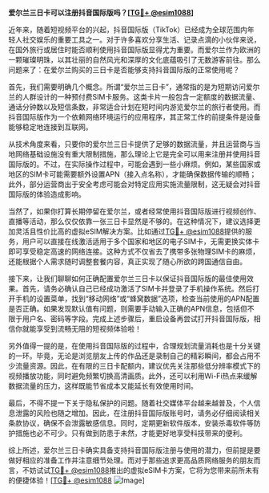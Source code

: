 **爱尔兰三日卡可以注册抖音国际版吗？[[TG💪+ @esim1088](https://t.me/s/esim1088)]**

近年来，随着短视频平台的兴起，抖音国际版（TikTok）已经成为全球范围内年轻人社交娱乐的重要工具之一。对于许多喜欢分享生活、记录点滴的小伙伴来说，在国外旅行或居住时能否顺利使用抖音国际版显得尤为重要。而爱尔兰作为欧洲的一颗璀璨明珠，以其壮丽的自然风光和深厚的文化底蕴吸引了无数游客前往。那么问题来了：在爱尔兰购买的三日卡是否能够支持抖音国际版的正常使用呢？

首先，我们需要明确几个概念。所谓“爱尔兰三日卡”，通常指的是为短期访问爱尔兰的人群设计的一种预付费SIM卡服务。这类卡片一般包含一定额度的数据流量、通话分钟数以及短信条数，非常适合计划在短时间内游览爱尔兰的旅行者使用。而抖音国际版作为一个依赖网络环境运行的应用程序，其正常工作的前提条件是设备能够稳定地连接到互联网。

从技术角度来看，只要你的爱尔兰三日卡提供了足够的数据流量，并且运营商与当地网络基础设施没有重大限制措施，那么理论上它是完全可以用来注册并使用抖音国际版的。不过，在实际操作过程中，可能会遇到一些小麻烦。例如，某些国家或地区的SIM卡可能需要额外设置APN（接入点名称），才能确保数据传输的顺畅；此外，部分运营商出于安全考虑可能会对特定应用实施流量限制，这无疑会对抖音国际版的体验造成影响。

当然了，如果你打算长期停留在爱尔兰，或者经常使用抖音国际版进行视频创作、直播等活动，那么仅仅依靠一张三日卡显然是不够的。在这种情况下，建议选择更加灵活且性价比高的虚拟eSIM解决方案。比如通过[TG💪+ @esim1088](https://t.me/s/esim1088)提供的服务，用户可以直接在线激活适用于多个国家和地区的电子SIM卡，无需更换实体卡即可享受稳定高速的网络连接。这种方式不仅省去了携带多张物理SIM卡的麻烦，还能根据个人需求随时调整套餐内容，真正实现了随心所欲的跨国通信自由。

接下来，让我们聊聊如何正确配置爱尔兰三日卡以保证抖音国际版的最佳使用效果。首先，请务必确认自己已经成功激活了SIM卡并登录了手机操作系统。然后打开手机的设置菜单，找到“移动网络”或“蜂窝数据”选项，检查当前使用的APN配置是否正确。如果发现默认值有问题，则需要手动输入正确的APN信息，包括但不限于用户名、密码等字段。完成上述步骤后，重启设备再尝试打开抖音国际版，相信你就能享受到流畅无阻的短视频体验啦！

另外值得一提的是，在使用抖音国际版的过程中，合理规划流量消耗也是十分关键的一环。毕竟，无论是浏览朋友上传的作品还是录制自己的精彩瞬间，都会占用不少流量资源。因此，在有限的三日卡配额内，建议优先关注那些低分辨率模式下的视频播放功能，同时避免频繁切换高清画质。此外，还可以利用Wi-Fi热点来缓解数据流量的压力，这样既能节省成本又能延长有效使用时间。

最后，不得不提一下关于隐私保护的问题。随着社交媒体平台越来越普及，个人信息泄露的风险也随之增加。因此，在注册抖音国际版账号时，请务必仔细阅读相关条款协议，确保不会泄露敏感信息。同时，定期更新软件版本，安装杀毒软件等防护措施也必不可少。只有做到防患于未然，才能更好地享受科技带来的便利。

综上所述，爱尔兰三日卡确实具备支持抖音国际版注册与使用的潜力，但前提是要做好相应的准备工作并注意细节处理。而对于那些追求更高品质网络服务的朋友而言，不妨试试[TG💪+ @esim1088](https://t.me/s/esim1088)推出的虚拟eSIM卡方案，它将为您带来前所未有的便捷体验！[[TG💪+ @esim1088](https://t.me/s/esim1088) ![Image](https://i.postimg.cc/4NQfJmqS/Snipaste-2025-05-13-00-14-12.png)]